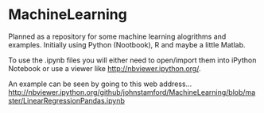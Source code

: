 MachineLearning
===============
Planned as a repository for some machine learning alogrithms and examples. Initially using Python (Nootbook), R and maybe a little Matlab.

To use the .ipynb files you will either need to open/import them into iPython Notebook or use a viewer like http://nbviewer.ipython.org/.

An example can be seen by going to this web address...
http://nbviewer.ipython.org/github/johnstamford/MachineLearning/blob/master/LinearRegressionPandas.ipynb


